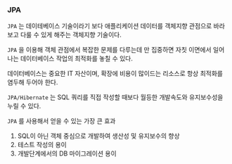 ### JPA


`JPA` 는 데이테베이스 기술이라기 보다 애플리케이션 데이터를 객체지향 관점으로 바라보고 다룰 수 있게 해주는 객체지향 기술이다.

`JPA` 을 이용해 객체 관점에서 복잡한 문제를 다루는데 만 집중하면 자칫 이면에서 일어나는 데이터베이스 작업의 최적화를 놓칠 수 있다.

데이터베이스는 중요한 IT 자산이며, 확장에 비용이 많이드는 리소스로 항상 최적화를 염두해 두어야 한다.

`JPA/Hibernate` 는 SQL 쿼리를 직접 작성할 때보다 월등한 개발속도와 유지보수성을 누릴 수 있다.

`JPA` 를 사용해서 얻을 수 있는 가장 큰 효과

1. SQL이 아닌 객체 중심으로 개발하여 생산성 및 유지보수의 향상
2. 테스트 작성의 용이
3. 개발단계에서의 DB 마이그레이션 용이
